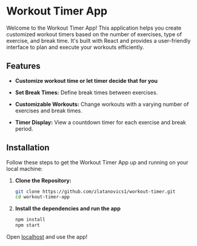 # Workout Timer App

Welcome to the Workout Timer App! This application helps you create customized workout timers based on the number of exercises, type of exercise, and break time. It's built with React and provides a user-friendly interface to plan and execute your workouts efficiently.

## Features

- **Customize workout time or let timer decide that for you**

- **Set Break Times:** Define break times between exercises.
- **Customizable Workouts:** Change workouts with a varying number of exercises and break times.
- **Timer Display:** View a countdown timer for each exercise and break period.

## Installation

Follow these steps to get the Workout Timer App up and running on your local machine:

1. **Clone the Repository:**

   ```bash
   git clone https://github.com/zlatanovics1/workout-timer.git
   cd workout-timer-app
   ```

2. **Install the dependencies and run the app**

   ```bash
   npm install
   npm start
   ```

Open [localhost](http://localhost:3000) and use the app!
